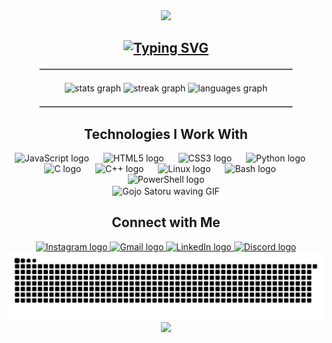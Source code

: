 <div align="center">
  <img height="200" src="https://media1.tenor.com/m/Bpv9wTLKMskAAAAC/computer-nerds.gif" />
</div>

<h2 align="center">
  <a href="https://git.io/typing-svg">
    <img src="https://readme-typing-svg.demolab.com?font=Cardo&weight=700&duration=2500&pause=100&color=930FFC&multiline=true&width=435&height=65&lines=Hello+hello;I'm+Jins%2C++a+cyber+sentinal+and+a+Japan+junkie" alt="Typing SVG" />
  </a>
</h2>

<hr style="border: 1px solid #ccc; width: 80%; margin: 20px auto;"/>

<div align="center">
  <img src="https://github-readme-stats.vercel.app/api?username=Jins-Augustine&hide_title=false&hide_rank=false&show_icons=true&include_all_commits=true&count_private=true&disable_animations=false&theme=midnight-purple&locale=en&hide_border=false" height="150" alt="stats graph" />
  <img src="https://streak-stats.demolab.com?user=Jins-Augustine&locale=en&mode=daily&theme=midnight-purple&hide_border=false&border_radius=5" height="150" alt="streak graph" />
  <img src="https://github-readme-stats.vercel.app/api/top-langs?username=Jins-Augustine&locale=en&hide_title=false&layout=compact&card_width=320&langs_count=5&theme=midnight-purple&hide_border=false" height="150" alt="languages graph" />
</div>

<hr style="border: 1px solid #ccc; width: 80%; margin: 20px auto;"/>

<div align="center">
  <h2>Technologies I Work With</h2>
  <div>
    <img src="https://cdn.jsdelivr.net/gh/devicons/devicon/icons/javascript/javascript-original.svg" height="30" alt="JavaScript logo" />
    <img width="15" />
    <img src="https://cdn.jsdelivr.net/gh/devicons/devicon/icons/html5/html5-original.svg" height="30" alt="HTML5 logo" />
    <img width="15" />
    <img src="https://cdn.jsdelivr.net/gh/devicons/devicon/icons/css3/css3-original.svg" height="30" alt="CSS3 logo" />
    <img width="15" />
    <img src="https://cdn.jsdelivr.net/gh/devicons/devicon/icons/python/python-original.svg" height="30" alt="Python logo" />
    <img width="15" />
    <img src="https://cdn.jsdelivr.net/gh/devicons/devicon/icons/c/c-original.svg" height="30" alt="C logo" />
    <img width="15" />
    <img src="https://cdn.jsdelivr.net/gh/devicons/devicon/icons/cplusplus/cplusplus-original.svg" height="30" alt="C++ logo" />
    <img width="15" />
    <img src="https://cdn.jsdelivr.net/gh/devicons/devicon/icons/linux/linux-original.svg" height="30" alt="Linux logo" />
    <img width="15" />
    <img src="https://cdn.jsdelivr.net/gh/devicons/devicon/icons/bash/bash-original.svg" height="30" alt="Bash logo" />
    <img width="15" />
    <img src="https://skillicons.dev/icons?i=powershell" height="30" alt="PowerShell logo" />
  </div>
</div>

<div align="center">
  <img align="center" height="150" src="https://media1.tenor.com/m/bGS2OhhN9tsAAAAC/hello-gojo-satoru.gif" alt="Gojo Satoru waving GIF" />
</div>

<div align="center">
  <h2>Connect with Me</h2>
  <a href="https://www.instagram.com/ryu_xaki/" target="_blank">
    <img src="https://img.shields.io/static/v1?message=Instagram&logo=instagram&label=&color=E4405F&logoColor=white&style=flat" height="35" alt="Instagram logo" />
  <a href="mailto:jinsaugustine229@gmail.com" target="_blank">
    <img src="https://img.shields.io/static/v1?message=Gmail&logo=gmail&label=&color=D14836&logoColor=white&style=flat" height="35" alt="Gmail logo" />
  </a>
  <a href="https://www.linkedin.com/in/jins-augustine-8249b124a/" target="_blank">
    <img src="https://img.shields.io/static/v1?message=LinkedIn&logo=linkedin&label=&color=0077B5&logoColor=white&style=flat" height="35" alt="LinkedIn logo" />
  </a>
  <a href="https://discordapp.com/users/987050129997574164/" target="_blank">
    <img src="https://img.shields.io/static/v1?message=Discord&logo=discord&label=&color=7289DA&logoColor=white&style=flat" height="35" alt="Discord logo" />
  </a>
</div>

<div align="center">
  <img src="https://raw.githubusercontent.com/Jins-Augustine/Jins-Augustine/output/snake.svg" alt="Snake animation" />
</div>

<div align="center">
  <img src="https://visitor-badge.laobi.icu/badge?page_id=Jins-Augustine.Jins-Augustine&left_color=yellow&right_color=purple" />
</div>
